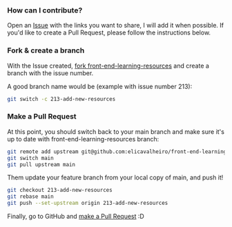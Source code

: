 ### How can I contribute?

Open an [Issue](https://github.com/elicavalheiro/front-end-learning-resources/issues/new/choose) with the links you want to share, I will add it when possible. If you'd like to create a Pull Request, please follow the instructions below.

### Fork & create a branch

With the Issue created, [fork front-end-learning-resources](https://github.com/elicavalheiro/front-end-learning-resources) and create a branch with the issue number.

A good branch name would be (example with issue number 213):

```sh
git switch -c 213-add-new-resources
```

### Make a Pull Request

At this point, you should switch back to your main branch and make sure it's up to date with front-end-learning-resources branch:

```sh
git remote add upstream git@github.com:elicavalheiro/front-end-learning-resources.git
git switch main
git pull upstream main
```

Them update your feature branch from your local copy of main, and push it!

```sh
git checkout 213-add-new-resources
git rebase main
git push --set-upstream origin 213-add-new-resources
```

Finally, go to GitHub and [make a Pull Request](https://github.com/elicavalheiro/front-end-learning-resources/pulls) :D